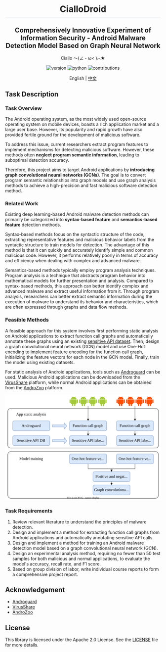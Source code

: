 <!--suppress ALL -->

<div align="center">
    <!--<img src="resources/logo/logo_256.png" alt="logo_256" style="height: 120px" /> -->
	<h1 style="padding-bottom: .3em !important; border-bottom: 1.5px solid #d0d7deb3 !important;">CialloDroid</h1>
</div>

<h2 align="center" style="border-bottom-style: none !important;">Comprehensively Innovative Experiment of Information Security - Android Malware Detection Model Based on Graph Neural Network</h2>

<p align="center" style="text-align:center">Ciallo ～(∠・ω< )⌒★</p>

<p align="center" style="text-align:center">
    <img src="https://img.shields.io/badge/version-v0.1.0-brightgreen" alt="version">
    <img src="https://img.shields.io/badge/python-3.9+-yellow" alt="python">
    <img src="https://img.shields.io/badge/contributions-welcome-orange.svg" alt="contributions">
</p>

<p  align="center" style="text-align:center">English | <a href="README_zh-CN.md">中文</a></p>

## Task Description

### Task Overview

The Android operating system, as the most widely used open-source operating system on mobile devices, boasts a rich application market and a large user base. However, its popularity and rapid growth have also provided fertile ground for the development of malicious software.

To address this issue, current researchers extract program features to implement mechanisms for detecting malicious software. However, these methods often **neglect program semantic information**, leading to suboptimal detection accuracy.

Therefore, this project aims to target Android applications by **introducing graph convolutional neural networks (GCNs)**. The goal is to convert program semantic relationships into graph models and use graph analysis methods to achieve a high-precision and fast malicious software detection method.

### Related Work

Existing deep learning-based Android malware detection methods can primarily be categorized into **syntax-based feature** and **semantics-based feature** detection methods.

Syntax-based methods focus on the syntactic structure of the code, extracting representative features and malicious behavior labels from the syntactic structure to train models for detection. The advantage of this method is that it can quickly and accurately identify simple and common malicious code. However, it performs relatively poorly in terms of accuracy and efficiency when dealing with complex and advanced malware.

Semantics-based methods typically employ program analysis techniques. Program analysis is a technique that abstracts program behavior into mathematical models for further presentation and analysis. Compared to syntax-based methods, this approach can better identify complex and advanced malware and extract useful information from it. Through program analysis, researchers can better extract semantic information during the execution of malware to understand its behavior and characteristics, which are often expressed through graphs and data flow methods.

### Feasible Methods

A feasible approach for this system involves first performing static analysis on Android applications to extract function call graphs and automatically annotate these graphs using an existing [sensitive API dataset](https://apichecker.github.io/). Then, design a graph convolutional neural network (GCN) model and use One-Hot encoding to implement feature encoding for the function call graph, initializing the feature vectors for each node in the GCN model. Finally, train the model using existing datasets. 

For static analysis of Android applications, tools such as [Androguard](https://github.com/androguard/androguard) can be used. Malicious Android applications can be downloaded from the [VirusShare](https://virusshare.com/) platform, while normal Android applications can be obtained from the [AndroZoo](https://androzoo.uni.lu/) platform.

![architecture](img/architecture-en.svg)

### Task Requirements

1. Review relevant literature to understand the principles of malware detection.
2. Design and implement a method for extracting function call graphs from Android applications and automatically annotating sensitive API calls.
3. Design and implement a method for training an Android malware detection model based on a graph convolutional neural network (GCN).
4. Design an experimental analysis method, requiring no fewer than 50 test samples for both malicious and normal applications, to evaluate the model's accuracy, recall rate, and F1 score.
5. Based on group division of labor, write individual course reports to form a comprehensive project report.

## Acknowledgement

- [Androguard](https://github.com/androguard/androguard)
- [VirusShare](https://virusshare.com/)
- [AndroZoo](https://androzoo.uni.lu/)

## License

This library is licensed under the Apache 2.0 License. See the [LICENSE](LICENSE) file for more details.